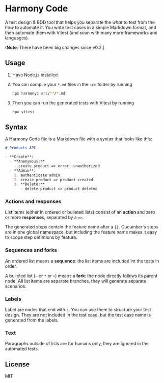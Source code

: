 # Harmony Code

A test design & BDD tool that helps you separate the _what_ to test from the _how_ to automate it. You write test cases in a simple Markdown format, and then automate them with Vitest (and soon with many more frameworks and languages).

(**Note**: There have been big changes since v0.2.)

## Usage

1. Have Node.js installed.
2. You can compile your `*.md` files in the `src` folder by running

   ```bash script
   npx harmonyc src/**/*.md
   ```

3. Then you can run the generated tests with Vitest by running

   ```bash script
   npx vitest
   ```

## Syntax

A Harmony Code file is a Markdown file with a syntax that looks like this:

```markdown
# Products API

- **Create**:
  - **Anonymous:**
    - create product => error: unauthorized
  - **Admin**:
    1. authenticate admin
    2. create product => product created
    3. **Delete:**
       - delete product => product deleted
```

### Actions and responses

List items (either in ordered or bulleted lists) consist of an **action** and zero or more **response**s, separated by a `=>`.

The generated steps contain the feature name after a `||`. Cucumber's steps are in one global namespace, but including the feature name makes it easy to scope step defintions by feature.

### Sequences and forks

An ordered list means a **sequence**: the list items are included int the tests in order.

A bulleted list (`-` or `*` or `+`) means a **fork**: the node directly follows its parent node. All list items are separate branches, they will generate separate scenarios.

### Labels

Label are nodes that end with `:`. You can use them to structure your test design.
They are not included in the test case, but the test case name is generated from the labels.

### Text

Paragraphs outside of lists are for humans only, they are ignored in the automated tests.

## License

MIT
